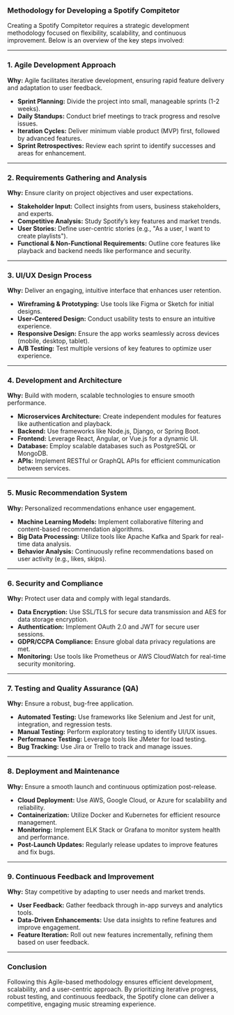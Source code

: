 ### **Methodology for Developing a Spotify Compitetor**  

Creating a Spotify Compitetor requires a strategic development methodology focused on flexibility, scalability, and continuous improvement. Below is an overview of the key steps involved:  

---

### **1. Agile Development Approach**  
**Why:** Agile facilitates iterative development, ensuring rapid feature delivery and adaptation to user feedback.  

- **Sprint Planning:** Divide the project into small, manageable sprints (1-2 weeks).  
- **Daily Standups:** Conduct brief meetings to track progress and resolve issues.  
- **Iteration Cycles:** Deliver minimum viable product (MVP) first, followed by advanced features.  
- **Sprint Retrospectives:** Review each sprint to identify successes and areas for enhancement.  

---

### **2. Requirements Gathering and Analysis**  
**Why:** Ensure clarity on project objectives and user expectations.  

- **Stakeholder Input:** Collect insights from users, business stakeholders, and experts.  
- **Competitive Analysis:** Study Spotify’s key features and market trends.  
- **User Stories:** Define user-centric stories (e.g., "As a user, I want to create playlists").  
- **Functional & Non-Functional Requirements:** Outline core features like playback and backend needs like performance and security.  

---

### **3. UI/UX Design Process**  
**Why:** Deliver an engaging, intuitive interface that enhances user retention.  

- **Wireframing & Prototyping:** Use tools like Figma or Sketch for initial designs.  
- **User-Centered Design:** Conduct usability tests to ensure an intuitive experience.  
- **Responsive Design:** Ensure the app works seamlessly across devices (mobile, desktop, tablet).  
- **A/B Testing:** Test multiple versions of key features to optimize user experience.  

---

### **4. Development and Architecture**  
**Why:** Build with modern, scalable technologies to ensure smooth performance.  

- **Microservices Architecture:** Create independent modules for features like authentication and playback.  
- **Backend:** Use frameworks like Node.js, Django, or Spring Boot.  
- **Frontend:** Leverage React, Angular, or Vue.js for a dynamic UI.  
- **Database:** Employ scalable databases such as PostgreSQL or MongoDB.  
- **APIs:** Implement RESTful or GraphQL APIs for efficient communication between services.  

---

### **5. Music Recommendation System**  
**Why:** Personalized recommendations enhance user engagement.  

- **Machine Learning Models:** Implement collaborative filtering and content-based recommendation algorithms.  
- **Big Data Processing:** Utilize tools like Apache Kafka and Spark for real-time data analysis.  
- **Behavior Analysis:** Continuously refine recommendations based on user activity (e.g., likes, skips).  

---

### **6. Security and Compliance**  
**Why:** Protect user data and comply with legal standards.  

- **Data Encryption:** Use SSL/TLS for secure data transmission and AES for data storage encryption.  
- **Authentication:** Implement OAuth 2.0 and JWT for secure user sessions.  
- **GDPR/CCPA Compliance:** Ensure global data privacy regulations are met.  
- **Monitoring:** Use tools like Prometheus or AWS CloudWatch for real-time security monitoring.  

---

### **7. Testing and Quality Assurance (QA)**  
**Why:** Ensure a robust, bug-free application.  

- **Automated Testing:** Use frameworks like Selenium and Jest for unit, integration, and regression tests.  
- **Manual Testing:** Perform exploratory testing to identify UI/UX issues.  
- **Performance Testing:** Leverage tools like JMeter for load testing.  
- **Bug Tracking:** Use Jira or Trello to track and manage issues.  

---

### **8. Deployment and Maintenance**  
**Why:** Ensure a smooth launch and continuous optimization post-release.  

- **Cloud Deployment:** Use AWS, Google Cloud, or Azure for scalability and reliability.  
- **Containerization:** Utilize Docker and Kubernetes for efficient resource management.  
- **Monitoring:** Implement ELK Stack or Grafana to monitor system health and performance.  
- **Post-Launch Updates:** Regularly release updates to improve features and fix bugs.  

---

### **9. Continuous Feedback and Improvement**  
**Why:** Stay competitive by adapting to user needs and market trends.  

- **User Feedback:** Gather feedback through in-app surveys and analytics tools.  
- **Data-Driven Enhancements:** Use data insights to refine features and improve engagement.  
- **Feature Iteration:** Roll out new features incrementally, refining them based on user feedback.  

---

### **Conclusion**  
Following this Agile-based methodology ensures efficient development, scalability, and a user-centric approach. By prioritizing iterative progress, robust testing, and continuous feedback, the Spotify clone can deliver a competitive, engaging music streaming experience.
